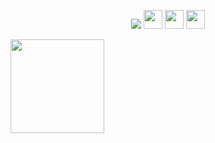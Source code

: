 
<p  align="center">
<a href= "https://thoughtsofkinjal.blogspot.com/"><img src="https://img.icons8.com/material-outlined/26/000000/ball-point-pen.png"/></a>
<a href= "https://www.linkedin.com/in/kinjal-suryavanshi-425867107/"><img height="30" src="/icon/linkedin.png"></a>
<a href= "https://twitter.com/KinjalSuryavan2"><img height="30" src="/icon/twitter.png"></a>
<a href="https://instagram.com/_.kinjal._21"><img height="30" src="/icon/instagram.jpg"></a>
</p>
<a href="https://github.com/sponsors/M0nica"><img align="left" width="150" height="150" src="https://github.com/M0nica/M0nica/blob/main/octomonica/m0nica-octocat-rotating.gif?raw=true"></a>
